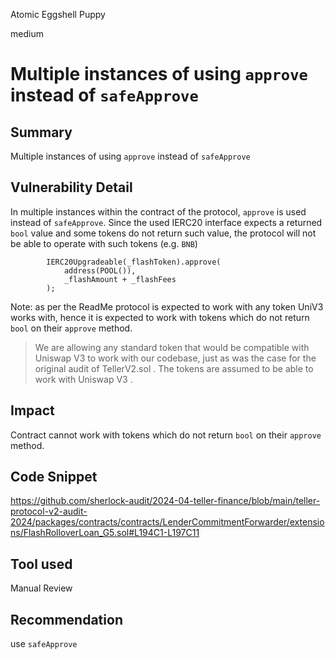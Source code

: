 Atomic Eggshell Puppy

medium

# Multiple instances of using `approve` instead of `safeApprove`

## Summary
Multiple instances of using `approve` instead of `safeApprove` 

## Vulnerability Detail
In multiple instances within the contract of the protocol, `approve` is used instead of `safeApprove`. Since the used IERC20 interface expects a returned `bool` value and some tokens do not return such value, the protocol will not be able to operate with such tokens (e.g. `BNB`) 
```solidity
        IERC20Upgradeable(_flashToken).approve(
            address(POOL()),
            _flashAmount + _flashFees
        );
```

Note: as per the ReadMe protocol is expected to work with any token UniV3 works with, hence it is expected to work with tokens which do not return `bool` on their `approve` method.
> We are allowing any standard token that would be compatible with Uniswap V3 to work with our codebase, just as was the case for the original audit of TellerV2.sol . The tokens are assumed to be able to work with Uniswap V3 .

## Impact
Contract cannot work with tokens which do not return `bool` on their `approve` method. 

## Code Snippet
https://github.com/sherlock-audit/2024-04-teller-finance/blob/main/teller-protocol-v2-audit-2024/packages/contracts/contracts/LenderCommitmentForwarder/extensions/FlashRolloverLoan_G5.sol#L194C1-L197C11

## Tool used

Manual Review

## Recommendation
use `safeApprove` 

